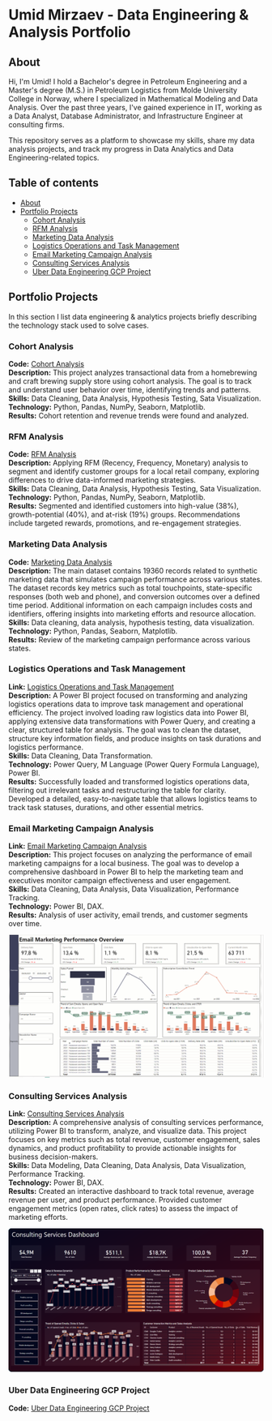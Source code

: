 # Umid Mirzaev - Data Engineering & Analysis Portfolio

## About
Hi, I'm Umid!
I hold a Bachelor's degree in Petroleum Engineering and a Master's degree (M.S.) in Petroleum Logistics from Molde University College in Norway, where I specialized in Mathematical Modeling and Data Analysis. Over the past three years, I've gained experience in IT, working as a Data Analyst, Database Administrator, and Infrastructure Engineer at consulting firms.

This repository serves as a platform to showcase my skills, share my data analysis projects, and track my progress in Data Analytics and Data Engineering-related topics.

## Table of contents
- [About](#about)
- [Portfolio Projects](#portfolio-projects)
  + [Cohort Analysis](#Cohort-Analysis)
  + [RFM Analysis](#RFM-Analysis)
  + [Marketing Data Analysis](#Marketing-Data-Analysis)
  + [Logistics Operations and Task Management](#Logistics-Operations-and-Task-Management)
  + [Email Marketing Campaign Analysis](#Email-Marketing-Campaign-Analysis)
  + [Consulting Services Analysis](#Consulting-Services-Analysis)
  + [Uber Data Engineering GCP Project](#Uber-Data-Engineering-GCP-Project)


## Portfolio Projects
In this section I list data engineering & analytics projects briefly describing the technology stack used to solve cases.

### Cohort Analysis
**Code:** [Cohort Analysis](https://github.com/umidmirzaev/data_engineering_analysis_portfolio/blob/main/Cohort%20Analysis.ipynb)  
**Description:** This project analyzes transactional data from a homebrewing and craft brewing supply store using cohort analysis. The goal is to track and understand user behavior over time, identifying trends and patterns.  
**Skills:** Data Cleaning, Data Analysis, Hypothesis Testing, Sata Visualization.  
**Technology:** Python, Pandas, NumPy, Seaborn, Matplotlib.  
**Results:** Cohort retention and revenue trends were found and analyzed.

### RFM Analysis
**Code:** [RFM Analysis](https://github.com/umidmirzaev/data_engineering_analysis_portfolio/blob/main/RFM%20Analysis.ipynb)  
**Description:** Applying RFM (Recency, Frequency, Monetary) analysis to segment and identify customer groups for a local retail company, exploring differences to drive data-informed marketing strategies.   
**Skills:** Data Cleaning, Data Analysis, Hypothesis Testing, Sata Visualization.  
**Technology:** Python, Pandas, NumPy, Seaborn, Matplotlib.  
**Results:** Segmented and identified customers into high-value (38%), growth-potential (40%), and at-risk (19%) groups. Recommendations include targeted rewards, promotions, and re-engagement strategies.  

### Marketing Data Analysis
**Code:** [Marketing Data Analysis](https://github.com/umidmirzaev/data_analysis_portfolio/blob/main/Marketing%20Data%20Analysis.ipynb)  
**Description:** The main dataset contains 19360 records related to synthetic marketing data that simulates campaign performance across various states. The dataset records key metrics such as total touchpoints, state-specific responses (both web and phone), and conversion outcomes over a defined time period. Additional information on each campaign includes costs and identifiers, offering insights into marketing efforts and resource allocation.     
**Skills:** Data cleaning, data analysis, hypothesis testing, data visualization.   
**Technology:** Python, Pandas, Seaborn, Matplotlib.  
**Results:** Review of the marketing campaign performance across various states. 

### Logistics Operations and Task Management
**Link:** [Logistics Operations and Task Management](https://github.com/umidmirzaev/logistics-operations)  
**Description:** A Power BI project focused on transforming and analyzing logistics operations data to improve task management and operational efficiency. The project involved loading raw logistics data into Power BI, applying extensive data transformations with Power Query, and creating a clear, structured table for analysis. The goal was to clean the dataset, structure key information fields, and produce insights on task durations and logistics performance.   
**Skills:** Data Cleaning, Data Transformation.  
**Technology:** Power Query, M Language (Power Query Formula Language), Power BI.  
**Results:**  Successfully loaded and transformed logistics operations data, filtering out irrelevant tasks and restructuring the table for clarity. Developed a detailed, easy-to-navigate table that allows logistics teams to track task statuses, durations, and other essential metrics.  

### Email Marketing Campaign Analysis
**Link:** [Email Marketing Campaign Analysis](https://github.com/umidmirzaev/Email-Marketing-Campaign-Analysis)   
**Description:** This project focuses on analyzing the performance of email marketing campaigns for a local business. The goal was to develop a comprehensive dashboard in Power BI to help the marketing team and executives monitor campaign effectiveness and user engagement.    
**Skills:** Data Cleaning, Data Analysis, Data Visualization, Performance Tracking.  
**Technology:** Power BI, DAX.  
**Results:** Analysis of user activity, email trends, and customer segments over time.  

![screen1](https://github.com/umidmirzaev/Email-Marketing-Campaign-Analysis/blob/main/Overview.png)

### Consulting Services Analysis
**Link:** [Consulting Services Analysis](https://github.com/umidmirzaev/Consulting-Services--Analysis)  
**Description:** A comprehensive analysis of consulting services performance, utilizing Power BI to transform, analyze, and visualize data. This project focuses on key metrics such as total revenue, customer engagement, sales dynamics, and product profitability to provide actionable insights for business decision-makers.   
**Skills:** Data Modeling, Data Cleaning, Data Analysis, Data Visualization, Performance Tracking.  
**Technology:** Power BI, DAX.  
**Results:** Created an interactive dashboard to track total revenue, average revenue per user, and product performance. Provided customer engagement metrics (open rates, click rates) to assess the impact of marketing efforts. 

![screen2](https://github.com/umidmirzaev/Consulting-Services--Analysis/blob/main/Overview.png)

### Uber Data Engineering GCP Project
**Code:** [Uber Data Engineering GCP Project](https://github.com/umidmirzaev/uber-etl)




